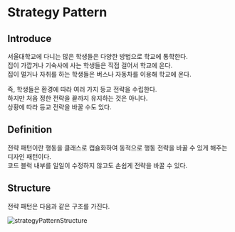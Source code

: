 # Strategy Pattern  
## Introduce 
서울대학교에 다니는 많은 학생들은 다양한 방법으로 학교에 통학한다.  
집이 가깝거나 기숙사에 사는 학생들은 직접 걸어서 학교에 온다.  
집이 멀거나 자취를 하는 학생들은 버스나 자동차를 이용해 학교에 온다.  

즉, 학생들은 환경에 따라 여러 가지 등교 전략을 수립한다.  
하지만 처음 정한 전략을 끝까지 유지하는 것은 아니다.  
상황에 따라 등교 전략을 바꿀 수도 있다.  


## Definition
전략 패턴이란 행동을 클래스로 캡슐화하여 동적으로 행동 전략을 바꿀 수 있게 해주는 디자인 패턴이다.  
코드 블럭 내부를 일일이 수정하지 않고도 손쉽게 전략을 바꿀 수 있다.  


## Structure  
전략 패턴은 다음과 같은 구조를 가진다.

![strategyPatternStructure](https://user-images.githubusercontent.com/78812317/142611871-e7141037-f618-488c-b2e7-29353de75749.PNG)
